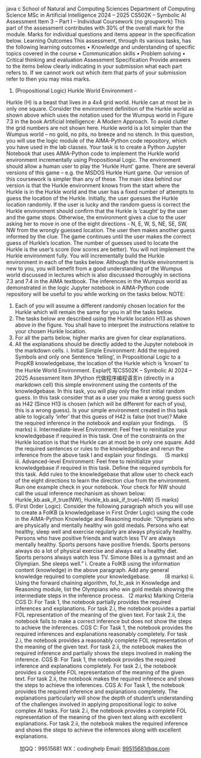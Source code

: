 java c
School of Natural and Computing Sciences
Department of Computing Science
MSc in Artificial Intelligence
2024 – 2025
CS502K – Symbolic AI
Assessment Item 3 – Part I – Individual Coursework (no groupwork)
This part of the assessment contributes with 30% of the overall mark for the module. Marks for individual questions and items appear in the specification below.
Learning Outcomes
This assessment, through its various tasks, has the following learning outcomes
• Knowledge and understanding of specific topics covered in the course
• Communication skills
• Problem solving
• Critical thinking and evaluation
Assessment Specification
Provide answers to the items below clearly indicating in your submission what each part refers to. If we cannot work out which item that parts of your submission refer to then you may miss marks.
1. (Propositional Logic) Hurkle World Environment -

Hurkle (H) is a beast that lives in a 4x4 grid world. Hurkle can at most be in only one square. Consider the environment definition of the Hurkle world as shown above which uses the notation used for the Wumpus world in Figure 7.3 in the book Artificial Intelligence: A Modern Approach. To avoid clutter the grid numbers are not shown here. Hurkle world is a lot simpler than the Wumpus world – no gold, no pits, no breeze and no stench.
In this question, you will use the logic module of the AIMA-Python code repository, which you have used in the lab classes. Your task is to create a Python Jupyter Notebook that uses AIMA-Python code to implement the Hurkle world environment incrementally using Propositional Logic. The environment should allow a human user to play the ‘Hurkle Hunt’ game. There are several versions of this game – e.g. the MSDOS Hurkle Hunt game.
Our version of this coursework is simpler than any of these. The main idea behind our version is that the Hurkle environment knows from the start where the Hurkle is in the Hurkle world and the user has a fixed number of attempts to guess the location of the Hurkle. Initially, the user guesses the Hurkle location randomly. If the user is lucky and the random guess is correct the Hurkle environment should confirm that the Hurkle is ‘caught’ by the user and the game stops. Otherwise, the environment gives a clue to the user asking her to move in one of the eight directions - N, E, W, S, NE, SE, SW, NW from the wrongly guessed location. The user then makes another guess informed by the clue. The game continues until the user makes the correct guess of Hurkle’s location. The number of guesses used to locate the Hurkle is the user’s score (low scores are better).
You will not implement the Hurkle environment fully. You will incrementally build the Hurkle environment in each of the tasks below. Although the Hurkle environment is new to you, you will benefit from a good understanding of the Wumpus world discussed in lectures which is also discussed thoroughly in sections 7.3 and 7.4 in the AIMA textbook. The inferences in the Wumpus world as demonstrated in the logic Jupyter notebook in AIMA-Python code repository will be useful to you while working on the tasks below.
NOTE:
1. Each of you will assume a different randomly chosen location for the Hurkle which will remain the same for you in all the tasks below.
2. The tasks below are described using the Hurkle location H13 as shown above in the figure. You shall have to interpret the instructions relative to your chosen Hurkle location.
3. For all the parts below, higher marks are given for clear explanations.
4. All the explanations should be directly added to the Jupyter notebook in the markdown cells.
i. Initial Simple Environment: Add the required Symbols and only one Sentence ‘telling’, in Propositional Logic to a PropKB knowledgebase, the location of the Hurkle which is ‘known’ to the Hurkle World Environment. Expla代 写CS502K – Symbolic AI 2024 – 2025 Assessment Item 3Python
代做程序编程语言in (directly in a markdown cell) this simple environment using the contents of the knowledgebase. In this task, you will play only the first initial random guess. In this task consider that as a user you make a wrong guess such as H42 (Since H13 is chosen (which will be different for each of you), this is a wrong guess). Is your simple environment created in this task able to logically ‘infer’ that this guess of H42 is false (not true)? Make the required inference in the notebook and explain your findings.     (5 marks)
ii. Intermediate-level Environment: Feel free to reinitialize your knowledgebase if required in this task. One of the constraints on the Hurkle location is that the Hurkle can at most be in only one square. Add the required sentences or rules to the knowledgebase and rerun the inference from the above task I and explain your findings.     (5 marks)
iii. Advanced-level Environment: Feel free to reinitialize your knowledgebase if required in this task. Define the required symbols for this task. Add rules to the knowledgebase that allow user to check each of the eight directions to learn the direction clue from the environment. Run one example check in your notebook. Your check for NW should call the usual inference mechanism as shown below:
Hurkle_kb.ask_if_true(NW), Hurkle_kb.ask_if_true(~NW) (5 marks)
2. (First Order Logic). Consider the following paragraph which you will use to create a FolKB (a knowledgebase in First Order Logic) using the code in the AIMA-Python Knowledge and Reasoning module:
“Olympians who are physically and mentally healthy win gold medals. Persons who eat healthy, sleep well and exercise regularly are always physically healthy. Persons who have positive friends and watch less TV are always mentally healthy. Sports persons have positive friends. Sports persons always do a lot of physical exercise and always eat a healthy diet. Sports persons always watch less TV. Simone Biles is a gymnast and an Olympian. She sleeps well.”
i. Create a FolKB using the information content (knowledge) in the above paragraph. Add any general knowledge required to complete your knowledgebase.          (8 marks)
ii. Using the forward chaining algorithm, fol_fc_ask in Knowledge and Reasoning module, list the Olympians who win gold medals showing the intermediate steps in the inference process.   (2 marks)
Marking Criteria
CGS D: For Task 1, the notebook partially provides the required inferences and explanations. For task 2.i, the notebook provides a partial FOL representation of the meaning of the given text. For task 2.ii, the notebook fails to make a correct inference but does not show the steps to achieve the inferences.
CGS C: For Task 1, the notebook provides the required inferences and explanations reasonably completely. For task 2.i, the notebook provides a reasonably complete FOL representation of the meaning of the given text. For task 2.ii, the notebook makes the required inference and partially shows the steps involved in making the inference.
CGS B: For Task 1, the notebook provides the required inference and explanations completely. For task 2.i, the notebook provides a complete FOL representation of the meaning of the given text. For task 2.ii, the notebook makes the required inference and shows the steps to achieve the inferences.
CGS A: For Task 1, the notebook provides the required inference and explanations completely. The explanations particularly will show the depth of student’s understanding of the challenges involved in applying propositional logic to solve complex AI tasks. For task 2.i, the notebook provides a complete FOL representation of the meaning of the given text along with excellent explanations. For task 2.ii, the notebook makes the required inference and shows the steps to achieve the inferences along with excellent explanations.


         
加QQ：99515681  WX：codinghelp  Email: 99515681@qq.com
